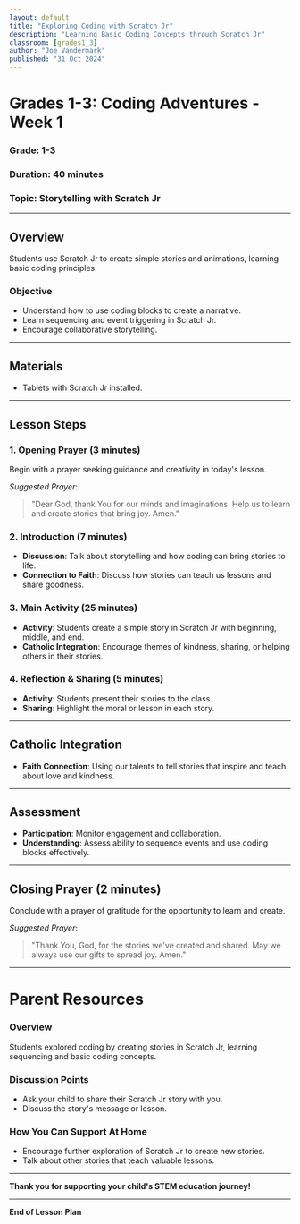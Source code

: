 ```yaml
---
layout: default
title: "Exploring Coding with Scratch Jr"
description: "Learning Basic Coding Concepts through Scratch Jr"
classroom: [grades1_3]
author: "Joe Vandermark"
published: "31 Oct 2024"
---
```


# Grades 1-3: Coding Adventures - Week 1

### **Grade**: 1-3  
### **Duration**: 40 minutes  
### **Topic**: Storytelling with Scratch Jr

---

## **Overview**
Students use Scratch Jr to create simple stories and animations, learning basic coding principles.

### **Objective**
- Understand how to use coding blocks to create a narrative.
- Learn sequencing and event triggering in Scratch Jr.
- Encourage collaborative storytelling.

---

## **Materials**
- Tablets with Scratch Jr installed.

---

## **Lesson Steps**

### **1. Opening Prayer (3 minutes)**
Begin with a prayer seeking guidance and creativity in today's lesson.

_Suggested Prayer_:  
> "Dear God, thank You for our minds and imaginations. Help us to learn and create stories that bring joy. Amen."

### **2. Introduction (7 minutes)**
- **Discussion**: Talk about storytelling and how coding can bring stories to life.
- **Connection to Faith**: Discuss how stories can teach us lessons and share goodness.

### **3. Main Activity (25 minutes)**
- **Activity**: Students create a simple story in Scratch Jr with beginning, middle, and end.
- **Catholic Integration**: Encourage themes of kindness, sharing, or helping others in their stories.

### **4. Reflection & Sharing (5 minutes)**
- **Activity**: Students present their stories to the class.
- **Sharing**: Highlight the moral or lesson in each story.

---

## **Catholic Integration**
- **Faith Connection**: Using our talents to tell stories that inspire and teach about love and kindness.

---

## **Assessment**
- **Participation**: Monitor engagement and collaboration.
- **Understanding**: Assess ability to sequence events and use coding blocks effectively.

---

## **Closing Prayer (2 minutes)**
Conclude with a prayer of gratitude for the opportunity to learn and create.

_Suggested Prayer_:  
> "Thank You, God, for the stories we've created and shared. May we always use our gifts to spread joy. Amen."

---

# Parent Resources

### **Overview**
Students explored coding by creating stories in Scratch Jr, learning sequencing and basic coding concepts.

### **Discussion Points**
- Ask your child to share their Scratch Jr story with you.
- Discuss the story's message or lesson.

### **How You Can Support At Home**
- Encourage further exploration of Scratch Jr to create new stories.
- Talk about other stories that teach valuable lessons.

---

**Thank you for supporting your child's STEM education journey!**

---

**End of Lesson Plan**
